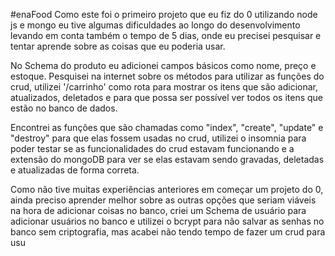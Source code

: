 #enaFood
Como este foi o primeiro projeto que eu fiz do 0 utilizando node js e mongo eu tive algumas dificuldades ao longo do desenvolvimento levando em conta também o tempo de 5 dias, onde eu precisei pesquisar e tentar aprende sobre as coisas que eu poderia usar.
 
No Schema do produto eu adicionei campos básicos como nome, preço e estoque.
Pesquisei na internet sobre os métodos para utilizar as funções do crud, utilizei '/carrinho' como rota para mostrar os itens que são adicionar, atualizados, deletados e para que possa ser possível ver todos os itens que estão no banco de dados.

Encontrei as funções que são chamadas como "index", "create", "update" e "destroy" para que elas fossem usadas no crud, utilizei o insomnia para poder testar se as funcionalidades do crud estavam funcionando e a extensão do mongoDB para ver se elas estavam sendo gravadas, deletadas e atualizadas de forma correta.

Como não tive muitas experiências anteriores em começar um projeto do 0, ainda preciso aprender melhor sobre as outras opções que seriam viáveis na hora de adicionar coisas no banco, criei um Schema de usuário para adicionar usuários no banco e utilizei o bcrypt para não salvar as senhas no banco sem criptografia, mas acabei não tendo tempo de fazer um crud para usu
